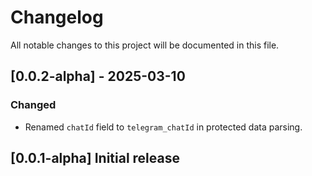 # Changelog

All notable changes to this project will be documented in this file.

## [0.0.2-alpha] - 2025-03-10

### Changed

- Renamed `chatId` field to `telegram_chatId` in protected data parsing.

## [0.0.1-alpha] Initial release
